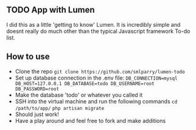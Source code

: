 ## TODO App with Lumen
I did this as a little 'getting to know' Lumen. It is incredibly simple
and doesnt really do much other than the typical Javascript framework
To-do list.

## How to use
- Clone the repo
`git clone https://github.com/smlparry/lumen-todo`
- Set up database connection in the .env file:
`DB_CONNECTION=mysql
DB_HOST=127.0.0.1
DB_DATABASE=todo
DB_USERNAME=root
DB_PASSWORD=root`
- Make the database 'todo' or whatever you called it
- SSH into the virtual machine and run the following commands
`cd /path/to/app/`
`php artisan migrate`
- Should just work!
- Have a play around and feel free to fork and make additions
